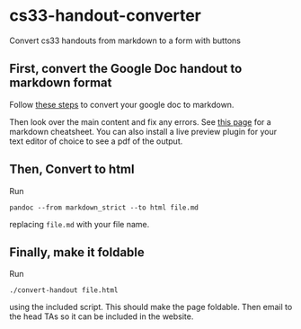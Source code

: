 # cs33-handout-converter
Convert cs33 handouts from markdown to a form with buttons

## First, convert the Google Doc handout to markdown format
Follow [these steps](https://github.com/mangini/gdocs2md) to convert your google doc to markdown.

Then look over the main content and fix any errors. See [this page](https://github.com/adam-p/markdown-here/wiki/Markdown-Cheatshe) for a markdown cheatsheet. You can also install a live preview plugin for your text editor of choice to see a pdf of the output.

## Then, Convert to html
Run
```
pandoc --from markdown_strict --to html file.md
```
replacing `file.md` with your file name.

## Finally, make it foldable
Run
```
./convert-handout file.html
```
using the included script. This should make the page foldable. Then email to the head TAs so it can be included in the website.
